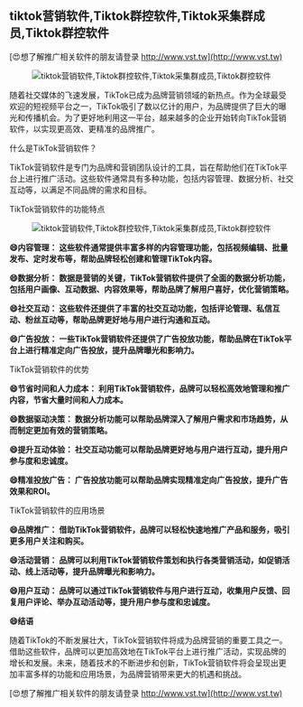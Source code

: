 ## **tiktok营销软件,Tiktok群控软件,Tiktok采集群成员,Tiktok群控软件**

[😍想了解推广相关软件的朋友请登录 http://www.vst.tw](http://www.vst.tw)

 <center><img src="https://vst.tw/MP4/tuiguang/png/4.png" alt="tiktok营销软件,Tiktok群控软件,Tiktok采集群成员,Tiktok群控软件"></center>

随着社交媒体的飞速发展，TikTok已成为品牌营销领域的新热点。作为全球最受欢迎的短视频平台之一，TikTok吸引了数以亿计的用户，为品牌提供了巨大的曝光和传播机会。为了更好地利用这一平台，越来越多的企业开始转向TikTok营销软件，以实现更高效、更精准的品牌推广。

什么是TikTok营销软件？

TikTok营销软件是专门为品牌和营销团队设计的工具，旨在帮助他们在TikTok平台上进行推广活动。这些软件通常具有多种功能，包括内容管理、数据分析、社交互动等，以满足不同品牌的需求和目标。

TikTok营销软件的功能特点

 <center><img src="https://vst.tw/MP4/tuiguang/png/2.png" alt="tiktok营销软件,Tiktok群控软件,Tiktok采集群成员,Tiktok群控软件"></center>

**😄内容管理： 这些软件通常提供丰富多样的内容管理功能，包括视频编辑、批量发布、定时发布等，帮助品牌轻松创建和管理TikTok内容。**

**😄数据分析： 数据是营销的关键，TikTok营销软件提供了全面的数据分析功能，包括用户画像、互动数据、内容效果等，帮助品牌了解用户喜好，优化营销策略。**

**😄社交互动： 这些软件还提供了丰富的社交互动功能，包括评论管理、私信互动、粉丝互动等，帮助品牌更好地与用户进行沟通和互动。**

**😄广告投放： 一些TikTok营销软件还提供了广告投放功能，帮助品牌在TikTok平台上进行精准定向广告投放，提升品牌曝光和影响力。**

TikTok营销软件的优势

**😄节省时间和人力成本： 利用TikTok营销软件，品牌可以轻松高效地管理和推广内容，节省大量时间和人力成本。**

**😄数据驱动决策： 数据分析功能可以帮助品牌深入了解用户需求和市场趋势，从而制定更加有效的营销策略。**

**😄提升互动体验： 社交互动功能可以帮助品牌更好地与用户进行互动，提升用户参与度和忠诚度。**

**😄精准投放广告： 广告投放功能可以帮助品牌实现精准定向广告投放，提升广告效果和ROI。**

TikTok营销软件的应用场景

**😄品牌推广： 借助TikTok营销软件，品牌可以轻松快速地推广产品和服务，吸引更多用户关注和购买。**

**😄活动营销： 品牌可以利用TikTok营销软件策划和执行各类营销活动，如促销活动、线上活动等，提升品牌曝光和影响力。**

**😄用户互动： 品牌可以通过TikTok营销软件与用户进行互动，收集用户反馈、回复用户评论、举办互动活动等，提升用户参与度和忠诚度。**

**😄结语**

随着TikTok的不断发展壮大，TikTok营销软件将成为品牌营销的重要工具之一。借助这些软件，品牌可以更加高效地在TikTok平台上进行推广活动，实现品牌的增长和发展。未来，随着技术的不断进步和创新，TikTok营销软件将会呈现出更加丰富多样的功能和应用场景，为品牌营销带来更大的机遇和挑战。

[😍想了解推广相关软件的朋友请登录 http://www.vst.tw](http://www.vst.tw)



